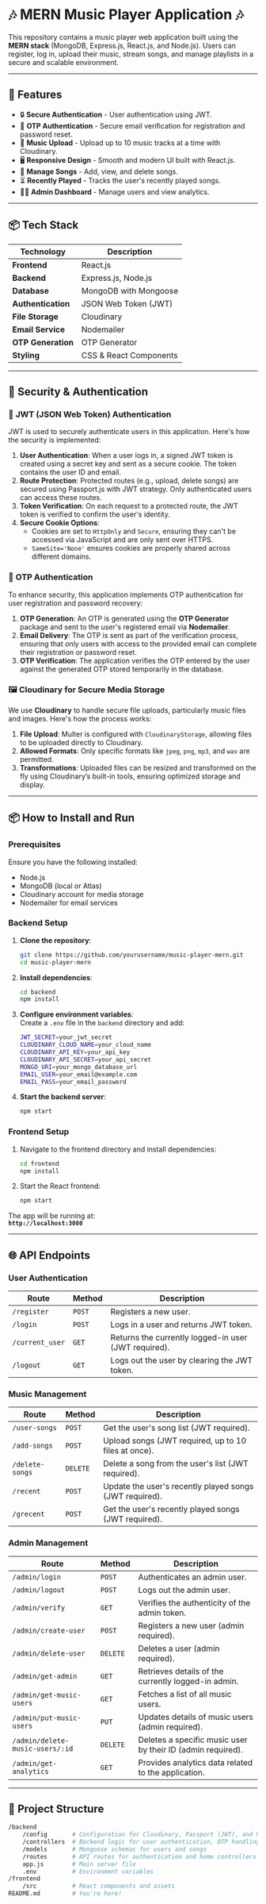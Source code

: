 # 🎶 **MERN Music Player Application** 🎶

This repository contains a music player web application built using the **MERN stack** (MongoDB, Express.js, React.js, and Node.js). Users can register, log in, upload their music, stream songs, and manage playlists in a secure and scalable environment.

---

## 🚀 **Features**
- 🔒 **Secure Authentication** - User authentication using JWT.
- 📧 **OTP Authentication** - Secure email verification for registration and password reset.
- 🎵 **Music Upload** - Upload up to 10 music tracks at a time with Cloudinary.
- 🖥️ **Responsive Design** - Smooth and modern UI built with React.js.
- 📁 **Manage Songs** - Add, view, and delete songs.
- ⏳ **Recently Played** - Tracks the user's recently played songs.
- 👩‍💼 **Admin Dashboard** - Manage users and view analytics.

---

## 📦 **Tech Stack**
| **Technology**  | **Description**  |
|-----------------|------------------|
| **Frontend**    | React.js         |
| **Backend**     | Express.js, Node.js  |
| **Database**    | MongoDB with Mongoose |
| **Authentication** | JSON Web Token (JWT) |
| **File Storage**| Cloudinary        |
| **Email Service**| Nodemailer        |
| **OTP Generation** | OTP Generator   |
| **Styling**     | CSS & React Components |

---

## 🔑 **Security & Authentication**

### 🔐 **JWT (JSON Web Token) Authentication**
JWT is used to securely authenticate users in this application. Here's how the security is implemented:
1. **User Authentication**: When a user logs in, a signed JWT token is created using a secret key and sent as a secure cookie. The token contains the user ID and email.
2. **Route Protection**: Protected routes (e.g., upload, delete songs) are secured using Passport.js with JWT strategy. Only authenticated users can access these routes.
3. **Token Verification**: On each request to a protected route, the JWT token is verified to confirm the user's identity.
4. **Secure Cookie Options**: 
    - Cookies are set to `HttpOnly` and `Secure`, ensuring they can't be accessed via JavaScript and are only sent over HTTPS.
    - `SameSite='None'` ensures cookies are properly shared across different domains.

### 📧 **OTP Authentication**
To enhance security, this application implements OTP authentication for user registration and password recovery:
1. **OTP Generation**: An OTP is generated using the **OTP Generator** package and sent to the user's registered email via **Nodemailer**.
2. **Email Delivery**: The OTP is sent as part of the verification process, ensuring that only users with access to the provided email can complete their registration or password reset.
3. **OTP Verification**: The application verifies the OTP entered by the user against the generated OTP stored temporarily in the database.

### 🖼️ **Cloudinary for Secure Media Storage**
We use **Cloudinary** to handle secure file uploads, particularly music files and images. Here's how the process works:
1. **File Upload**: Multer is configured with `CloudinaryStorage`, allowing files to be uploaded directly to Cloudinary. 
2. **Allowed Formats**: Only specific formats like `jpeg`, `png`, `mp3`, and `wav` are permitted.
3. **Transformations**: Uploaded files can be resized and transformed on the fly using Cloudinary’s built-in tools, ensuring optimized storage and display.

---

## 📦 **How to Install and Run**

### **Prerequisites**
Ensure you have the following installed:
- Node.js
- MongoDB (local or Atlas)
- Cloudinary account for media storage
- Nodemailer for email services

### **Backend Setup**
1. **Clone the repository**:
    ```bash
    git clone https://github.com/yourusername/music-player-mern.git
    cd music-player-mern
    ```

2. **Install dependencies**:
    ```bash
    cd backend
    npm install
    ```

3. **Configure environment variables**:  
Create a `.env` file in the `backend` directory and add:
    ```bash
    JWT_SECRET=your_jwt_secret
    CLOUDINARY_CLOUD_NAME=your_cloud_name
    CLOUDINARY_API_KEY=your_api_key
    CLOUDINARY_API_SECRET=your_api_secret
    MONGO_URI=your_mongo_database_url
    EMAIL_USER=your_email@example.com
    EMAIL_PASS=your_email_password
    ```

4. **Start the backend server**:
    ```bash
    npm start
    ```

### **Frontend Setup**
1. Navigate to the frontend directory and install dependencies:
    ```bash
    cd frontend
    npm install
    ```

2. Start the React frontend:
    ```bash
    npm start
    ```

The app will be running at:  
**`http://localhost:3000`**

---

## 🌐 **API Endpoints**

### **User Authentication**
| **Route**              | **Method** | **Description**            |
|------------------------|------------|----------------------------|
| `/register`            | `POST`     | Registers a new user.       |
| `/login`               | `POST`     | Logs in a user and returns JWT token. |
| `/current_user`        | `GET`      | Returns the currently logged-in user (JWT required). |
| `/logout`              | `GET`      | Logs out the user by clearing the JWT token. |

### **Music Management**
| **Route**              | **Method** | **Description**            |
|------------------------|------------|----------------------------|
| `/user-songs`          | `POST`     | Get the user's song list (JWT required). |
| `/add-songs`           | `POST`     | Upload songs (JWT required, up to 10 files at once). |
| `/delete-songs`        | `DELETE`   | Delete a song from the user's list (JWT required). |
| `/recent`              | `POST`     | Update the user's recently played songs (JWT required). |
| `/grecent`             | `POST`     | Get the user's recently played songs (JWT required). |

### **Admin Management**
| **Route**                       | **Method** | **Description**                               |
|---------------------------------|------------|-----------------------------------------------|
| `/admin/login`                  | `POST`     | Authenticates an admin user.                  |
| `/admin/logout`                 | `POST`     | Logs out the admin user.                      |
| `/admin/verify`                 | `GET`      | Verifies the authenticity of the admin token. |
| `/admin/create-user`            | `POST`     | Registers a new user (admin required).        |
| `/admin/delete-user`            | `DELETE`   | Deletes a user (admin required).              |
| `/admin/get-admin`              | `GET`      | Retrieves details of the currently logged-in admin. |
| `/admin/get-music-users`        | `GET`      | Fetches a list of all music users.            |
| `/admin/put-music-users`        | `PUT`      | Updates details of music users (admin required). |
| `/admin/delete-music-users/:id` | `DELETE`   | Deletes a specific music user by their ID (admin required). |
| `/admin/get-analytics`          | `GET`      | Provides analytics data related to the application. |

---

## 📁 **Project Structure**

```bash
/backend
    /config       # Configuration for Cloudinary, Passport (JWT), and Nodemailer
    /controllers  # Backend logic for user authentication, OTP handling, and song management
    /models       # Mongoose schemas for users and songs
    /routes       # API routes for authentication and home controllers
    app.js        # Main server file
    .env          # Environment variables
/frontend
    /src          # React components and assets
README.md         # You're here!
